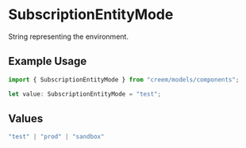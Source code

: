 # SubscriptionEntityMode

String representing the environment.

## Example Usage

```typescript
import { SubscriptionEntityMode } from "creem/models/components";

let value: SubscriptionEntityMode = "test";
```

## Values

```typescript
"test" | "prod" | "sandbox"
```